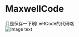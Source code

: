 # MaxwellCode
只是保存一下刷LeetCode的代码咯  
![Image text](https://github.com/Maxwell-L/MaxwellCode/blob/master/image/pic1.jpg)
